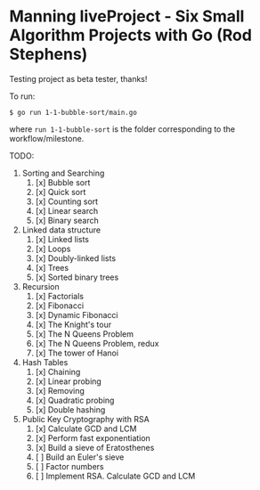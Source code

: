# Manning liveProject - Six Small Algorithm Projects with Go (Rod Stephens)

Testing project as beta tester, thanks!

To run:

```
$ go run 1-1-bubble-sort/main.go
```

where `run 1-1-bubble-sort` is the folder corresponding to the workflow/milestone.

TODO:
1. Sorting and Searching
    1. [x] Bubble sort
    2. [x] Quick sort
    3. [x] Counting sort
    4. [x] Linear search
    5. [x] Binary search
2. Linked data structure
    1. [x] Linked lists
    2. [x] Loops
    3. [x] Doubly-linked lists
    4. [x] Trees
    5. [x] Sorted binary trees
3. Recursion
    1. [x] Factorials
    2. [x] Fibonacci
    3. [x] Dynamic Fibonacci
    4. [x] The Knight's tour
    5. [x] The N Queens Problem
    6. [x] The N Queens Problem, redux
    7. [x] The tower of Hanoi
4. Hash Tables
    1. [x] Chaining
    2. [x] Linear probing
    3. [x] Removing
    4. [x] Quadratic probing
    5. [x] Double hashing
5. Public Key Cryptography with RSA
    1. [x] Calculate GCD and LCM
    2. [x] Perform fast exponentiation
    3. [x] Build a sieve of Eratosthenes
    4. [ ] Build an Euler's sieve
    5. [ ] Factor numbers
    6. [ ] Implement RSA. Calculate GCD and LCM
